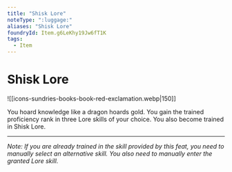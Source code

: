 ```yaml
---
title: "Shisk Lore"
noteType: ":luggage:"
aliases: "Shisk Lore"
foundryId: Item.g6LeKhy19Jw6fT1K
tags:
  - Item
---
```


# Shisk Lore
![[icons-sundries-books-book-red-exclamation.webp|150]]

You hoard knowledge like a dragon hoards gold. You gain the trained proficiency rank in three Lore skills of your choice. You also become trained in Shisk Lore.

* * *

_Note: If you are already trained in the skill provided by this feat, you need to manually select an alternative skill. You also need to manually enter the granted Lore skill._
